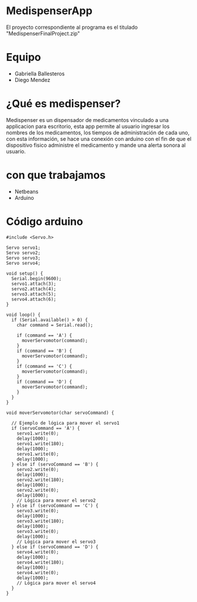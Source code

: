 # MedispenserApp
El proyecto correspondiente al programa es el titulado "MedispenserFinalProject.zip"

# Equipo
- Gabriella Ballesteros
- Diego Mendez

# ¿Qué es medispenser?
Medispenser es un dispensador de medicamentos vinculado a una applicacion para escritorio, esta app permite al usuario ingresar los nombres de los medicamentos, los tiempos de administración de cada uno, con esta información, se hace una conexión con arduino con el fin de que el dispositivo fisico administre el medicamento y mande una alerta sonora al usuario.

# con que trabajamos
- Netbeans
- Arduino

# Código arduino
```
#include <Servo.h>

Servo servo1;
Servo servo2;
Servo servo3;
Servo servo4;

void setup() {
  Serial.begin(9600);
  servo1.attach(3);
  servo2.attach(4);
  servo3.attach(5);
  servo4.attach(6);
}

void loop() {
  if (Serial.available() > 0) {
    char command = Serial.read();

    if (command == 'A') {
      moverServomotor(command);
    }
    if (command == 'B') {
      moverServomotor(command);
    }
    if (command == 'C') {
      moverServomotor(command);
    }
    if (command == 'D') {
      moverServomotor(command);
    }
  }
}

void moverServomotor(char servoCommand) {

  // Ejemplo de lógica para mover el servo1
  if (servoCommand == 'A') {
    servo1.write(0);
    delay(1000);
    servo1.write(180);
    delay(1000);
    servo1.write(0);
    delay(1000);
  } else if (servoCommand == 'B') {
    servo2.write(0);
    delay(1000);
    servo2.write(180);
    delay(1000);
    servo2.write(0);
    delay(1000);
    // Lógica para mover el servo2
  } else if (servoCommand == 'C') {
    servo3.write(0);
    delay(1000);
    servo3.write(180);
    delay(1000);
    servo3.write(0);
    delay(1000);
    // Lógica para mover el servo3
  } else if (servoCommand == 'D') {
    servo4.write(0);
    delay(1000);
    servo4.write(180);
    delay(1000);
    servo4.write(0);
    delay(1000);
    // Lógica para mover el servo4
  }
}
```
